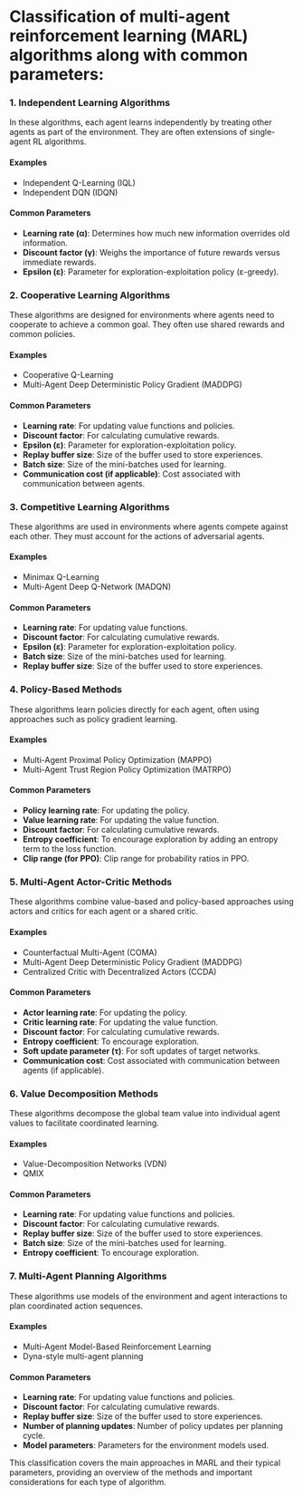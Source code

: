 # Classification of multi-agent reinforcement learning (MARL) algorithms along with common parameters:

### 1. Independent Learning Algorithms

In these algorithms, each agent learns independently by treating other agents as part of the environment. They are often extensions of single-agent RL algorithms.

#### Examples

* Independent Q-Learning (IQL)
* Independent DQN (IDQN)

#### Common Parameters

* **Learning rate (α)**: Determines how much new information overrides old information.
* **Discount factor (γ)**: Weighs the importance of future rewards versus immediate rewards.
* **Epsilon (ε)**: Parameter for exploration-exploitation policy (ε-greedy).

### 2. Cooperative Learning Algorithms

These algorithms are designed for environments where agents need to cooperate to achieve a common goal. They often use shared rewards and common policies.

#### Examples

* Cooperative Q-Learning
* Multi-Agent Deep Deterministic Policy Gradient (MADDPG)

#### Common Parameters

* **Learning rate**: For updating value functions and policies.
* **Discount factor**: For calculating cumulative rewards.
* **Epsilon (ε)**: Parameter for exploration-exploitation policy.
* **Replay buffer size**: Size of the buffer used to store experiences.
* **Batch size**: Size of the mini-batches used for learning.
* **Communication cost (if applicable)**: Cost associated with communication between agents.

### 3. Competitive Learning Algorithms

These algorithms are used in environments where agents compete against each other. They must account for the actions of adversarial agents.

#### Examples

* Minimax Q-Learning
* Multi-Agent Deep Q-Network (MADQN)

#### Common Parameters

* **Learning rate**: For updating value functions.
* **Discount factor**: For calculating cumulative rewards.
* **Epsilon (ε)**: Parameter for exploration-exploitation policy.
* **Batch size**: Size of the mini-batches used for learning.
* **Replay buffer size**: Size of the buffer used to store experiences.

### 4. Policy-Based Methods

These algorithms learn policies directly for each agent, often using approaches such as policy gradient learning.

#### Examples

* Multi-Agent Proximal Policy Optimization (MAPPO)
* Multi-Agent Trust Region Policy Optimization (MATRPO)

#### Common Parameters

* **Policy learning rate**: For updating the policy.
* **Value learning rate**: For updating the value function.
* **Discount factor**: For calculating cumulative rewards.
* **Entropy coefficient**: To encourage exploration by adding an entropy term to the loss function.
* **Clip range (for PPO)**: Clip range for probability ratios in PPO.

### 5. Multi-Agent Actor-Critic Methods

These algorithms combine value-based and policy-based approaches using actors and critics for each agent or a shared critic.

#### Examples

* Counterfactual Multi-Agent (COMA)
* Multi-Agent Deep Deterministic Policy Gradient (MADDPG)
* Centralized Critic with Decentralized Actors (CCDA)

#### Common Parameters

* **Actor learning rate**: For updating the policy.
* **Critic learning rate**: For updating the value function.
* **Discount factor**: For calculating cumulative rewards.
* **Entropy coefficient**: To encourage exploration.
* **Soft update parameter (τ)**: For soft updates of target networks.
* **Communication cost**: Cost associated with communication between agents (if applicable).

### 6. Value Decomposition Methods

These algorithms decompose the global team value into individual agent values to facilitate coordinated learning.

#### Examples

* Value-Decomposition Networks (VDN)
* QMIX

#### Common Parameters

* **Learning rate**: For updating value functions and policies.
* **Discount factor**: For calculating cumulative rewards.
* **Replay buffer size**: Size of the buffer used to store experiences.
* **Batch size**: Size of the mini-batches used for learning.
* **Entropy coefficient**: To encourage exploration.

### 7. Multi-Agent Planning Algorithms

These algorithms use models of the environment and agent interactions to plan coordinated action sequences.

#### Examples

* Multi-Agent Model-Based Reinforcement Learning
* Dyna-style multi-agent planning

#### Common Parameters

* **Learning rate**: For updating value functions and policies.
* **Discount factor**: For calculating cumulative rewards.
* **Replay buffer size**: Size of the buffer used to store experiences.
* **Number of planning updates**: Number of policy updates per planning cycle.
* **Model parameters**: Parameters for the environment models used.

This classification covers the main approaches in MARL and their typical parameters, providing an overview of the methods and important considerations for each type of algorithm.
